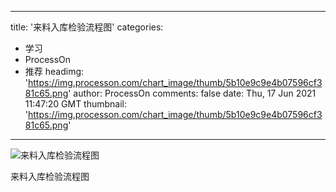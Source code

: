 
---
title: '来料入库检验流程图'
categories: 
 - 学习
 - ProcessOn
 - 推荐
headimg: 'https://img.processon.com/chart_image/thumb/5b10e9c9e4b07596cf381c65.png'
author: ProcessOn
comments: false
date: Thu, 17 Jun 2021 11:47:20 GMT
thumbnail: 'https://img.processon.com/chart_image/thumb/5b10e9c9e4b07596cf381c65.png'
---

<div>   
<img class="thumb" alt="来料入库检验流程图" src="https://img.processon.com/chart_image/thumb/5b10e9c9e4b07596cf381c65.png" referrerpolicy="no-referrer">
<p>来料入库检验流程图</p>  
</div>
            